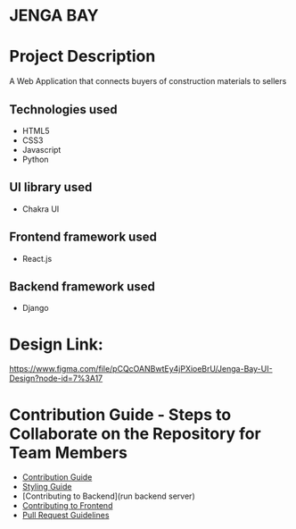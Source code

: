 # JENGA BAY

# Project Description
A Web Application that connects buyers of construction materials to sellers

## Technologies used
<ul>
  <li>HTML5</li>
  <li>CSS3</li>
  <li>Javascript</li>
  <li>Python</li>
</ul>

## UI library used
<ul>
  <li>Chakra UI</li>
</ul>  

## Frontend framework used
<ul>
  <li>React.js</li>
</ul>

## Backend framework used
<ul>
  <li>Django</li>
</ul>

# Design Link:
https://www.figma.com/file/pCQcOANBwtEy4jPXioeBrU/Jenga-Bay-UI-Design?node-id=7%3A17

<!-- 
## Live Site Link:

## **Project Documentation Link:**  -->

# Contribution Guide - Steps to Collaborate on the Repository for Team Members
- [Contribution Guide](docs/CONTRIBUTING.md)
- [Styling Guide](docs/STYLING.md)
- [Contributing to Backend](run backend server)
- [Contributing to Frontend](jenga_bay/frontend/README.md)
- [Pull Request Guidelines](docs/MAKINGPRS.md)

